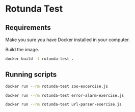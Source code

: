 # Rotunda Test
## Requirements
Make you sure you have Docker installed in your computer.

Build the image.
```sh
docker build -t rotunda-test .
```

## Running scripts
```sh
docker run --rm rotunda-test zoo-excercise.js

docker run --rm rotunda-test error-alarm-exercise.js

docker run --rm rotunda-test url-parser-exercise.js
```